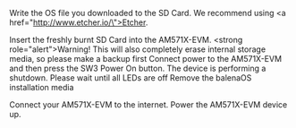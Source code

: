 Write the OS file you downloaded to the SD Card. We recommend using <a href=\"http://www.etcher.io/\">Etcher</a>.

Insert the freshly burnt SD Card into the AM571X-EVM.
<strong role=\"alert\">Warning!</strong> This will also completely erase internal storage media, so please make a backup first
Connect power to the AM571X-EVM and then press the SW3 Power On button.
The device is performing a shutdown. Please wait until all LEDs are off
Remove the balenaOS installation media

Connect your AM571X-EVM to the internet. Power the AM571X-EVM device up.